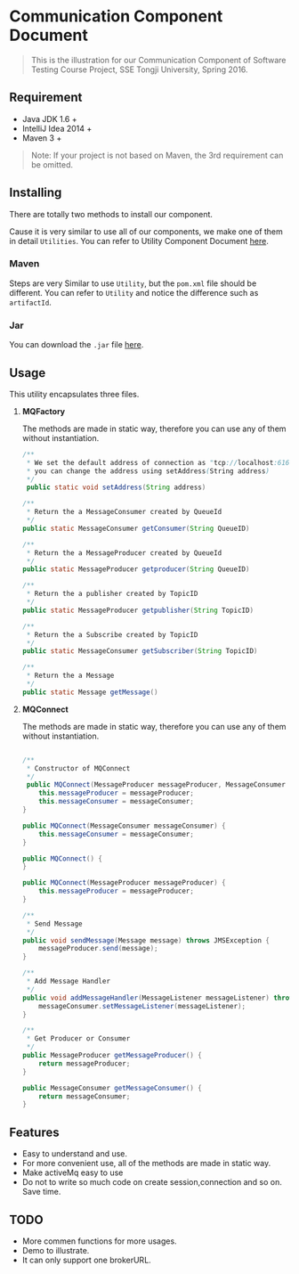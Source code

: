 # Communication Component Document

> This is the illustration for our Communication Component of Software Testing Course Project, SSE Tongji University, Spring 2016.

## Requirement

* Java JDK 1.6 +
* IntelliJ Idea 2014 +
* Maven 3 +

> Note: If your project is not based on Maven, the 3rd requirement can be omitted.

## Installing

There are totally two methods to install our component.

Cause it is very similar to use all of our components, we make one of them in detail `Utilities`. You can refer to Utility Component Document [here](https://github.com/anzhehong/Software-Reuse/blob/master/Components/Utilities/Utilities%20Component%20Document.md).

### Maven

Steps are very Similar to use `Utility`, but the `pom.xml` file should be different. You can refer to `Utility` and notice the difference such as `artifactId`.

### Jar

You can download the `.jar` file [here](http://7xsf2g.com1.z0.glb.clouddn.com/jar_version0408_Communication-1.0-SNAPSHOT.jar).

## Usage


This utility encapsulates three files.
1. **MQFactory**

	The methods are made in static way, therefore you can use any of them without instantiation.
	```java
	/**
     * We set the default address of connection as "tcp://localhost:61616"
     * you can change the address using setAddress(String address)
     */
	 public static void setAddress(String address)

	/**
     * Return the a MessageConsumer created by QueueId
     */
	public static MessageConsumer getConsumer(String QueueID)

	/**
     * Return the a MessageProducer created by QueueId
     */
	public static MessageProducer getproducer(String QueueID)

	/**
     * Return the a publisher created by TopicID
     */
	public static MessageProducer getpublisher(String TopicID)

	/**
     * Return the a Subscribe created by TopicID
     */
	public static MessageConsumer getSubscriber(String TopicID)

	/**
     * Return the a Message
     */
	public static Message getMessage()
	```

2. **MQConnect**
	
	The methods are made in static way, therefore you can use any of them without instantiation.
	```java

	/**
     * Constructor of MQConnect
     */
	 public MQConnect(MessageProducer messageProducer, MessageConsumer messageConsumer) {
        this.messageProducer = messageProducer;
        this.messageConsumer = messageConsumer;
    }

    public MQConnect(MessageConsumer messageConsumer) {
        this.messageConsumer = messageConsumer;
    }

    public MQConnect() {
    }

    public MQConnect(MessageProducer messageProducer) {
        this.messageProducer = messageProducer;
    }

	/**
     * Send Message
     */
    public void sendMessage(Message message) throws JMSException {
        messageProducer.send(message);
    }

	/**
     * Add Message Handler
     */
    public void addMessageHandler(MessageListener messageListener) throws JMSException {
        messageConsumer.setMessageListener(messageListener);
    }

	/**
     * Get Producer or Consumer
     */	
	public MessageProducer getMessageProducer() {
        return messageProducer;
    }

    public MessageConsumer getMessageConsumer() {
        return messageConsumer;
    }

	```

## Features

* Easy to understand and use.
* For more convenient use, all of the methods are made in static way.
* Make activeMq easy to use
* Do not to write so much code on create session,connection and so on. Save time.

## TODO

* More commen functions for more usages.
* Demo to illustrate.
* It can only support one brokerURL.